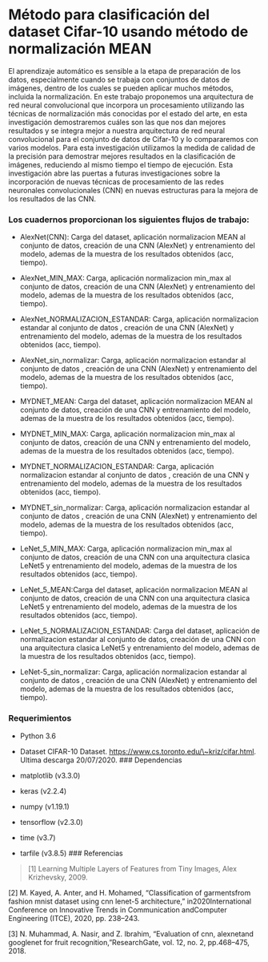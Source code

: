 Método para clasificación del dataset Cifar-10 usando método de normalización MEAN
==================================================================================

El aprendizaje automático es sensible a la etapa de preparación de los datos,
especialmente cuando se trabaja con conjuntos de datos de imágenes, dentro de
los cuales se pueden aplicar muchos métodos, incluida la normalización. En este
trabajo proponemos una arquitectura de red neural convolucional que incorpora un
procesamiento utilizando las técnicas de normalización más conocidas por el
estado del arte, en esta investigación demostraremos cuáles son las que nos dan
mejores resultados y se integra mejor a nuestra arquitectura de red neural
convolucional para el conjunto de datos de Cifar-10 y lo compararemos con varios
modelos. Para esta investigación utilizamos la medida de calidad de la precisión
para demostrar mejores resultados en la clasificación de imágenes, reduciendo al
mismo tiempo el tiempo de ejecución. Esta investigación abre las puertas a
futuras investigaciones sobre la incorporación de nuevas técnicas de
procesamiento de las redes neuronales convolucionales (CNN) en nuevas
estructuras para la mejora de los resultados de las CNN.

### Los cuadernos proporcionan los siguientes flujos de trabajo:

-   AlexNet(CNN): Carga del dataset, aplicación normalizacion MEAN al conjunto
    de datos, creación de una CNN (AlexNet) y entrenamiento del modelo, ademas
    de la muestra de los resultados obtenidos (acc, tiempo).

-   AlexNet_MIN_MAX: Carga, aplicación normalizacion min_max al conjunto de
    datos, creación de una CNN (AlexNet) y entrenamiento del modelo, ademas de
    la muestra de los resultados obtenidos (acc, tiempo).

-   AlexNet_NORMALIZACION_ESTANDAR: Carga, aplicación normalizacion estandar al
    conjunto de datos , creación de una CNN (AlexNet) y entrenamiento del
    modelo, ademas de la muestra de los resultados obtenidos (acc, tiempo).

-   AlexNet_sin_normalizar: Carga, aplicación normalizacion estandar al conjunto
    de datos , creación de una CNN (AlexNet) y entrenamiento del modelo, ademas
    de la muestra de los resultados obtenidos (acc, tiempo).

-   MYDNET_MEAN: Carga del dataset, aplicación normalizacion MEAN al conjunto de
    datos, creación de una CNN y entrenamiento del modelo, ademas de la muestra
    de los resultados obtenidos (acc, tiempo).

-   MYDNET_MIN_MAX: Carga, aplicación normalizacion min_max al conjunto de
    datos, creación de una CNN y entrenamiento del modelo, ademas de la muestra
    de los resultados obtenidos (acc, tiempo).

-   MYDNET_NORMALIZACION_ESTANDAR: Carga, aplicación normalizacion estandar al
    conjunto de datos , creación de una CNN y entrenamiento del modelo, ademas
    de la muestra de los resultados obtenidos (acc, tiempo).

-   MYDNET_sin_normalizar: Carga, aplicación normalizacion estandar al conjunto
    de datos , creación de una CNN (AlexNet) y entrenamiento del modelo, ademas
    de la muestra de los resultados obtenidos (acc, tiempo).

-   LeNet_5_MIN_MAX: Carga, aplicación normalizacion min_max al conjunto de
    datos, creación de una CNN con una arquitectura clasica LeNet5 y
    entrenamiento del modelo, ademas de la muestra de los resultados obtenidos
    (acc, tiempo).

-   LeNet_5_MEAN:Carga del dataset, aplicación normalizacion MEAN al conjunto de
    datos, creación de una CNN con una arquitectura clasica LeNet5 y
    entrenamiento del modelo, ademas de la muestra de los resultados obtenidos
    (acc, tiempo).

-   LeNet_5_NORMALIZACION_ESTANDAR: Carga del dataset, aplicación de
    normalizacion estandar al conjunto de datos, creación de una CNN con una
    arquitectura clasica LeNet5 y entrenamiento del modelo, ademas de la muestra
    de los resultados obtenidos (acc, tiempo).

-   LeNet-5_sin_normalizar: Carga, aplicación normalizacion estandar al conjunto
    de datos , creación de una CNN (AlexNet) y entrenamiento del modelo, ademas
    de la muestra de los resultados obtenidos (acc, tiempo).

### Requerimientos

-   Python 3.6

-   Dataset CIFAR-10 Dataset. https://www.cs.toronto.edu/\~kriz/cifar.html.
    Ultima descarga 20/07/2020. \#\#\# Dependencias

-   matplotlib (v3.3.0)

-   keras (v2.2.4)

-   numpy (v1.19.1)

-   tensorflow (v2.3.0)

-   time (v3.7)

-   tarfile (v3.8.5) \#\#\# Referencias

>   [1] Learning Multiple Layers of Features from Tiny Images, Alex Krizhevsky,
>   2009.

[2] M. Kayed, A. Anter, and H. Mohamed, “Classification of garmentsfrom fashion
mnist dataset using cnn lenet-5 architecture,” in2020International Conference on
Innovative Trends in Communication andComputer Engineering (ITCE), 2020, pp.
238–243.

[3] N. Muhammad, A. Nasir, and Z. Ibrahim, “Evaluation of cnn, alexnetand
googlenet for fruit recognition,”ResearchGate, vol. 12, no. 2, pp.468–475, 2018.
